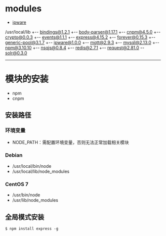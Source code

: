 
# modules
- [ipware](https://github.com/un33k/node-ipware)

/usr/local/lib
+-- bindings@1.2.1
+-- body-parser@1.17.1
+-- cnpm@4.5.0
+-- crypto@0.0.3
+-- events@1.1.1
+-- express@4.15.2
+-- forever@0.15.3
+-- generic-pool@3.1.7
+-- ipware@1.0.0
+-- mqtt@2.9.3
+-- mysql@2.13.0
+-- npm@3.10.10
+-- nsqjs@0.8.4
+-- redis@2.7.1
+-- request@2.81.0
 -- solr@0.3.0

---

# 模块的安装
- npm
- cnpm

## 安装路径

### 环境变量
- NODE_PATH：需配置环境变量，否则无法正常加载相关模块

### Debian
- /usr/local/bin/node
- /usr/local/lib/node_modules

### CentOS 7
- /usr/bin/node
- /usr/lib/node_modules

## 全局模式安装
```
$ npm install express -g
```
